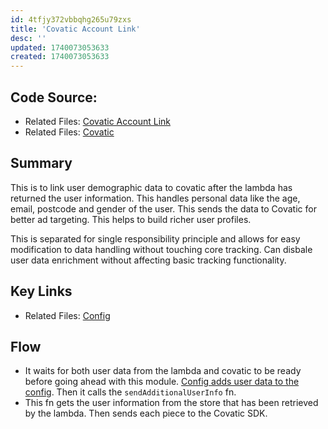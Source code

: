 ```yaml
---
id: 4tfjy372vbbqhg265u79zxs
title: 'Covatic Account Link'
desc: ''
updated: 1740073053633
created: 1740073053633
---
```

## Code Source: 
- Related Files: [Covatic Account Link](/ncu-ad-manager/src/Modules/Covatic/CovaticAccountLink.ts)
- Related Files: [Covatic](/ncu-ad-manager/src/Modules/Covatic/Covatic.ts)

## Summary
This is to link user demographic data to covatic after the lambda has returned the user information. This handles personal data like the age, email, postcode and gender of the user. This sends the data to Covatic for better ad targeting. This helps to build richer user profiles. 

This is separated for single responsibility principle and allows for easy modification to data handling without touching core tracking. Can disbale user data enrichment without affecting basic tracking functionality.

## Key Links
- Related Files: [Config](/ncu-ad-manager/src/Modules/Config/Config.runtime.ts)

## Flow 
- It waits for both user data from the lambda and covatic to be ready before going ahead with this module. [Config adds user data to the config](/ncu-ad-manager/src/Modules/Config/Config.runtime.ts). Then it calls the `sendAdditionalUserInfo` fn. 
- This fn gets the user information from the store that has been retrieved by the lambda. Then sends each piece to the Covatic SDK. 
